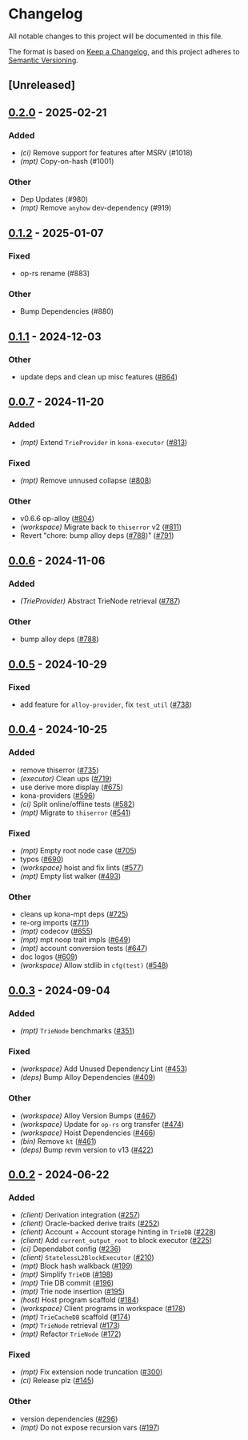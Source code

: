 # Changelog
All notable changes to this project will be documented in this file.

The format is based on [Keep a Changelog](https://keepachangelog.com/en/1.0.0/),
and this project adheres to [Semantic Versioning](https://semver.org/spec/v2.0.0.html).

## [Unreleased]

## [0.2.0](https://github.com/kroma-network/kona/compare/kona-mpt-v0.1.2...kona-mpt-v0.2.0) - 2025-02-21

### Added

- *(ci)* Remove support for features after MSRV (#1018)
- *(mpt)* Copy-on-hash (#1001)

### Other

- Dep Updates (#980)
- *(mpt)* Remove `anyhow` dev-dependency (#919)

## [0.1.2](https://github.com/op-rs/kona/compare/kona-mpt-v0.1.1...kona-mpt-v0.1.2) - 2025-01-07

### Fixed

- op-rs rename (#883)

### Other

- Bump Dependencies (#880)

## [0.1.1](https://github.com/op-rs/kona/compare/kona-mpt-v0.1.0...kona-mpt-v0.1.1) - 2024-12-03

### Other

- update deps and clean up misc features ([#864](https://github.com/op-rs/kona/pull/864))

## [0.0.7](https://github.com/op-rs/kona/compare/kona-mpt-v0.0.6...kona-mpt-v0.0.7) - 2024-11-20

### Added

- *(mpt)* Extend `TrieProvider` in `kona-executor` ([#813](https://github.com/op-rs/kona/pull/813))

### Fixed

- *(mpt)* Remove unnused collapse ([#808](https://github.com/op-rs/kona/pull/808))

### Other

- v0.6.6 op-alloy ([#804](https://github.com/op-rs/kona/pull/804))
- *(workspace)* Migrate back to `thiserror` v2 ([#811](https://github.com/op-rs/kona/pull/811))
- Revert "chore: bump alloy deps ([#788](https://github.com/op-rs/kona/pull/788))" ([#791](https://github.com/op-rs/kona/pull/791))

## [0.0.6](https://github.com/op-rs/kona/compare/kona-mpt-v0.0.5...kona-mpt-v0.0.6) - 2024-11-06

### Added

- *(TrieProvider)* Abstract TrieNode retrieval ([#787](https://github.com/op-rs/kona/pull/787))

### Other

- bump alloy deps ([#788](https://github.com/op-rs/kona/pull/788))

## [0.0.5](https://github.com/op-rs/kona/compare/kona-mpt-v0.0.4...kona-mpt-v0.0.5) - 2024-10-29

### Fixed

- add feature for `alloy-provider`, fix `test_util` ([#738](https://github.com/op-rs/kona/pull/738))

## [0.0.4](https://github.com/op-rs/kona/compare/kona-mpt-v0.0.3...kona-mpt-v0.0.4) - 2024-10-25

### Added

- remove thiserror ([#735](https://github.com/op-rs/kona/pull/735))
- *(executor)* Clean ups ([#719](https://github.com/op-rs/kona/pull/719))
- use derive more display ([#675](https://github.com/op-rs/kona/pull/675))
- kona-providers ([#596](https://github.com/op-rs/kona/pull/596))
- *(ci)* Split online/offline tests ([#582](https://github.com/op-rs/kona/pull/582))
- *(mpt)* Migrate to `thiserror` ([#541](https://github.com/op-rs/kona/pull/541))

### Fixed

- *(mpt)* Empty root node case ([#705](https://github.com/op-rs/kona/pull/705))
- typos ([#690](https://github.com/op-rs/kona/pull/690))
- *(workspace)* hoist and fix lints ([#577](https://github.com/op-rs/kona/pull/577))
- *(mpt)* Empty list walker ([#493](https://github.com/op-rs/kona/pull/493))

### Other

- cleans up kona-mpt deps ([#725](https://github.com/op-rs/kona/pull/725))
- re-org imports ([#711](https://github.com/op-rs/kona/pull/711))
- *(mpt)* codecov ([#655](https://github.com/op-rs/kona/pull/655))
- *(mpt)* mpt noop trait impls ([#649](https://github.com/op-rs/kona/pull/649))
- *(mpt)* account conversion tests ([#647](https://github.com/op-rs/kona/pull/647))
- doc logos ([#609](https://github.com/op-rs/kona/pull/609))
- *(workspace)* Allow stdlib in `cfg(test)` ([#548](https://github.com/op-rs/kona/pull/548))

## [0.0.3](https://github.com/op-rs/kona/compare/kona-mpt-v0.0.2...kona-mpt-v0.0.3) - 2024-09-04

### Added
- *(mpt)* `TrieNode` benchmarks ([#351](https://github.com/op-rs/kona/pull/351))

### Fixed
- *(workspace)* Add Unused Dependency Lint ([#453](https://github.com/op-rs/kona/pull/453))
- *(deps)* Bump Alloy Dependencies ([#409](https://github.com/op-rs/kona/pull/409))

### Other
- *(workspace)* Alloy Version Bumps ([#467](https://github.com/op-rs/kona/pull/467))
- *(workspace)* Update for `op-rs` org transfer ([#474](https://github.com/op-rs/kona/pull/474))
- *(workspace)* Hoist Dependencies ([#466](https://github.com/op-rs/kona/pull/466))
- *(bin)* Remove `kt` ([#461](https://github.com/op-rs/kona/pull/461))
- *(deps)* Bump revm version to v13 ([#422](https://github.com/op-rs/kona/pull/422))

## [0.0.2](https://github.com/op-rs/kona/compare/kona-mpt-v0.0.1...kona-mpt-v0.0.2) - 2024-06-22

### Added
- *(client)* Derivation integration ([#257](https://github.com/op-rs/kona/pull/257))
- *(client)* Oracle-backed derive traits ([#252](https://github.com/op-rs/kona/pull/252))
- *(client)* Account + Account storage hinting in `TrieDB` ([#228](https://github.com/op-rs/kona/pull/228))
- *(client)* Add `current_output_root` to block executor ([#225](https://github.com/op-rs/kona/pull/225))
- *(ci)* Dependabot config ([#236](https://github.com/op-rs/kona/pull/236))
- *(client)* `StatelessL2BlockExecutor` ([#210](https://github.com/op-rs/kona/pull/210))
- *(mpt)* Block hash walkback ([#199](https://github.com/op-rs/kona/pull/199))
- *(mpt)* Simplify `TrieDB` ([#198](https://github.com/op-rs/kona/pull/198))
- *(mpt)* Trie DB commit ([#196](https://github.com/op-rs/kona/pull/196))
- *(mpt)* Trie node insertion ([#195](https://github.com/op-rs/kona/pull/195))
- *(host)* Host program scaffold ([#184](https://github.com/op-rs/kona/pull/184))
- *(workspace)* Client programs in workspace ([#178](https://github.com/op-rs/kona/pull/178))
- *(mpt)* `TrieCacheDB` scaffold ([#174](https://github.com/op-rs/kona/pull/174))
- *(mpt)* `TrieNode` retrieval ([#173](https://github.com/op-rs/kona/pull/173))
- *(mpt)* Refactor `TrieNode` ([#172](https://github.com/op-rs/kona/pull/172))

### Fixed
- *(mpt)* Fix extension node truncation ([#300](https://github.com/op-rs/kona/pull/300))
- *(ci)* Release plz ([#145](https://github.com/op-rs/kona/pull/145))

### Other
- version dependencies ([#296](https://github.com/op-rs/kona/pull/296))
- *(mpt)* Do not expose recursion vars ([#197](https://github.com/op-rs/kona/pull/197))
